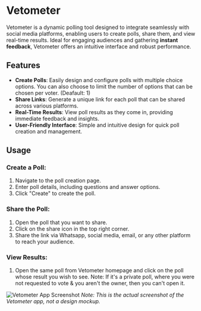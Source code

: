 # Vetometer

Vetometer is a dynamic polling tool designed to integrate seamlessly with social media platforms, enabling users to create polls, share them, and view real-time results. Ideal for engaging audiences and gathering **instant feedback**, Vetometer offers an intuitive interface and robust performance.

## Features

- **Create Polls**: Easily design and configure polls with multiple choice options. You can also choose to limit the number of options that can be chosen per voter. (Deafault: 1)
- **Share Links**: Generate a unique link for each poll that can be shared across various platforms.
- **Real-Time Results**: View poll results as they come in, providing immediate feedback and insights.
- **User-Friendly Interface**: Simple and intuitive design for quick poll creation and management.

## Usage

### Create a Poll:

1. Navigate to the poll creation page.
2. Enter poll details, including questions and answer options.
3. Click "Create" to create the poll.

### Share the Poll:

1. Open the poll that you want to share.
2. Click on the share icon in the top right corner.
3. Share the link via Whatsapp, social media, email, or any other platform to reach your audience.

### View Results:

1. Open the same poll from Vetometer homepage and click on the poll whose result you wish to see.
   Note: If it's a private poll, where you were not requested to vote & you aren't the owner, then you can't open it.

![Vetometer App Screenshot](https://github.com/user-attachments/assets/c2297f6d-d3e7-4031-a372-a67150986c7d)
*Note: This is the actual screenshot of the Vetometer app, not a design mockup.*


